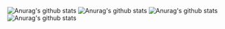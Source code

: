 ![Anurag's github stats](https://github-readme-stats.vercel.app/api?username=lucazz&show_icons=true&theme=cobalt)
![Anurag's github stats](https://github-readme-stats.vercel.app/api?username=lucazz&show_icons=true&theme=synthwave)
![Anurag's github stats](https://github-readme-stats.vercel.app/api?username=lucazz&show_icons=true&theme=highcontrast)
![Anurag's github stats](https://github-readme-stats.vercel.app/api?username=lucazz&show_icons=true&theme=dracula)
